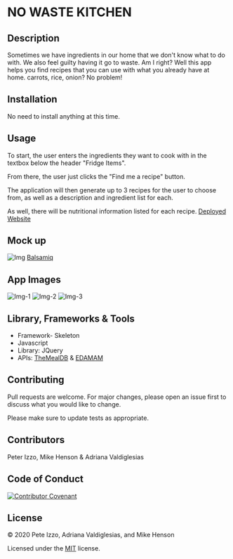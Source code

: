 # NO WASTE KITCHEN

## Description
Sometimes we have ingredients in our home that we don't know what to do with. We also feel guilty having it go to waste. Am I right? Well this app helps you find recipes that you can use with what you already have at home. carrots, rice, onion? No problem!  

## Installation
No need to install anything at this time. 

## Usage

To start, the user enters the ingredients they want to cook with in the textbox below the header "Fridge Items".

From there, the user just clicks the "Find me a recipe" button.

The application will then generate up to 3 recipes for the user to choose from, as well as a description and ingredient list for each.

As well, there will be nutritional information listed for each recipe.
[Deployed Website](https://adrianavv1.github.io/No-Waste-Kitchen/)
## Mock up 
![Img](https://github.com/adrianavv1/No-Waste-Kitchen/blob/main/images%2F0001.jpg)
[Balsamiq](https://balsamiq.com/)
## App Images
![Img-1](https://github.com/adrianavv1/No-Waste-Kitchen/blob/e1090eab069239f9c33a9c5d465d757012a356e6/images%2FScreenshot%202020-12-17%20103557.png)
![Img-2](https://github.com/peter-izzo/No-Waste-Kitchen/blob/main/images%2FScreenshot%202020-12-17%20154351.png)
![Img-3](https://github.com/peter-izzo/No-Waste-Kitchen/blob/main/images%2FScreenshot%202020-12-17%20154440.png)


## Library, Frameworks & Tools
* Framework- Skeleton
* Javascript
* Library: JQuery
* APIs: [TheMealDB](https://www.themealdb.com/api.php) & 
        [EDAMAM](https://developer.edamam.com/edamam-docs-nutrition-api)
## Contributing
Pull requests are welcome. For major changes, please open an issue first to discuss what you would like to change.

Please make sure to update tests as appropriate.

## Contributors

Peter Izzo, Mike Henson & Adriana Valdiglesias

## Code of Conduct

[![Contributor Covenant](https://img.shields.io/badge/Contributor%20Covenant-v2.0%20adopted-ff69b4.svg)](code_of_conduct.md)  

## License

&copy; 2020 Pete Izzo, Adriana Valdiglesias, and Mike Henson

Licensed under the [MIT](LICENSE.txt) license.
